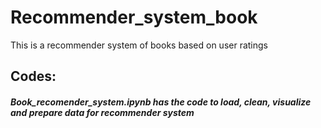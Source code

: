 # Recommender_system_book
This is a recommender system of books based on user ratings

## Codes:
##### Book_recomender_system.ipynb has the code to load, clean, visualize and prepare data for recommender system
